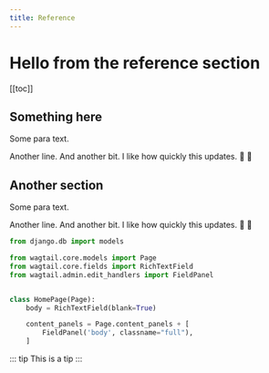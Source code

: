 ```yaml
---
title: Reference
---
```


# Hello from the reference section

[[toc]]

## Something here
Some para text.

Another line. And another bit. I like how quickly this updates. :tada: :100:

## Another section
Some para text.

Another line. And another bit. I like how quickly this updates. :tada: :100:

```python
from django.db import models

from wagtail.core.models import Page
from wagtail.core.fields import RichTextField
from wagtail.admin.edit_handlers import FieldPanel


class HomePage(Page):
    body = RichTextField(blank=True)

    content_panels = Page.content_panels + [
        FieldPanel('body', classname="full"),
    ]
```

::: tip
This is a tip
:::